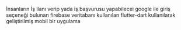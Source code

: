 İnsanların İş ilanı verip yada iş başvurusu yapabilecei google ile giriş seçeneği bulunan firebase veritabanı kullanılan flutter-dart kullanılarak geliştirilmiş mobil bir uygulama
